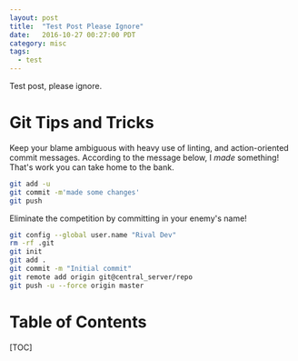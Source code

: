 ```yaml
---
layout: post
title:  "Test Post Please Ignore"
date:   2016-10-27 00:27:00 PDT
category: misc
tags:
  - test
---
```


Test post, please ignore.  

# Git Tips and Tricks

Keep your blame ambiguous with heavy use of linting, and action-oriented commit messages.  According to the message below, I *made* something!  That's work you can take home to the bank.

```bash
git add -u
git commit -m'made some changes'
git push
```

Eliminate the competition by committing in your enemy's name!

```bash
git config --global user.name "Rival Dev"
rm -rf .git
git init
git add .
git commit -m "Initial commit"
git remote add origin git@central_server/repo
git push -u --force origin master
```

# Table of Contents

[TOC]
